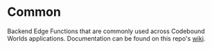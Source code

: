 # Common

Backend Edge Functions that are commonly used across Codebound Worlds applications. Documentation can be found on this repo's [wiki](https://github.com/codebound-worlds/be-common/wiki).
